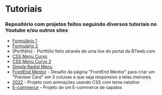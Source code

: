 # Tutoriais

### Repositório com projetos feitos seguindo diversos tutoriais no Youtube e/ou outros sites

* [Formulário 1](https://www.youtube.com/watch?v=VCsNIRXNsmY)
* [Formulário 2](https://www.youtube.com/watch?v=oCG2H_g-Jm8)
* [Portfólio] - Portfólio feito através de uma live do portal da B7web.com
* [CSS Menu Curvo](https://www.youtube.com/watch?v=ArTVfdHOB-M)
* [CSS Menu Curvo 2](https://www.youtube.com/watch?v=a3rofqqrTBE)
* [Simple Radial Menu](https://www.youtube.com/watch?v=ShPPkZEeLPo)
* [FrontEnd Mentor](https://www.frontendmentor.io/challenges/3column-preview-card-component-pH92eAR2-) - Desafio da página "FrontEnd Mentor" para criar um "Preview Card" em 3 colunas e que seja responsivo a telas menores.
* [2022](https://www.youtube.com/watch?v=i8t2ANI8Qyo&t=304s) - Projeto com animações usando CSS com tema natalino
* [E-commerce](https://www.youtube.com/watch?v=yNm4Fe6m8yw) - Projeto de um E-commerce de sapatos
